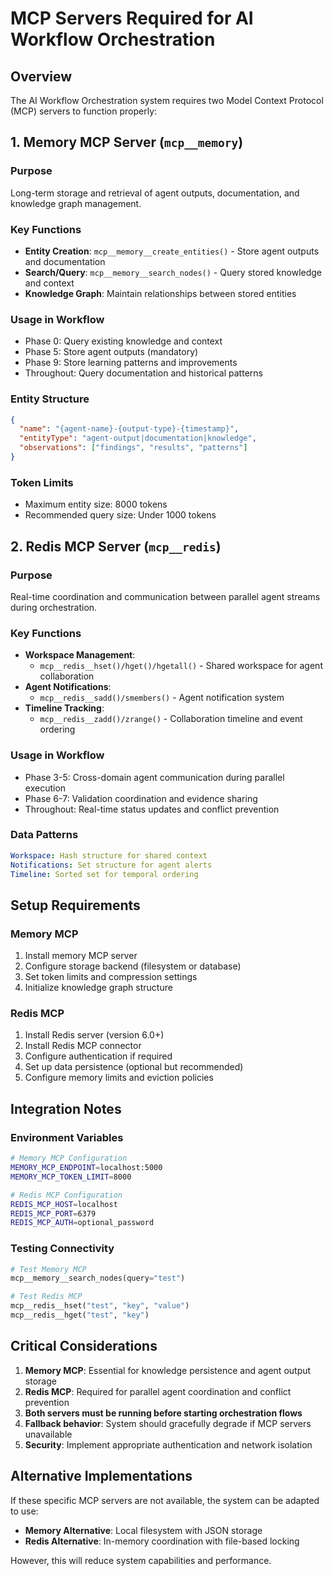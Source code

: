 # MCP Servers Required for AI Workflow Orchestration

## Overview
The AI Workflow Orchestration system requires two Model Context Protocol (MCP) servers to function properly:

## 1. Memory MCP Server (`mcp__memory`)

### Purpose
Long-term storage and retrieval of agent outputs, documentation, and knowledge graph management.

### Key Functions
- **Entity Creation**: `mcp__memory__create_entities()` - Store agent outputs and documentation
- **Search/Query**: `mcp__memory__search_nodes()` - Query stored knowledge and context
- **Knowledge Graph**: Maintain relationships between stored entities

### Usage in Workflow
- Phase 0: Query existing knowledge and context
- Phase 5: Store agent outputs (mandatory)
- Phase 9: Store learning patterns and improvements
- Throughout: Query documentation and historical patterns

### Entity Structure
```json
{
  "name": "{agent-name}-{output-type}-{timestamp}",
  "entityType": "agent-output|documentation|knowledge",
  "observations": ["findings", "results", "patterns"]
}
```

### Token Limits
- Maximum entity size: 8000 tokens
- Recommended query size: Under 1000 tokens

## 2. Redis MCP Server (`mcp__redis`)

### Purpose
Real-time coordination and communication between parallel agent streams during orchestration.

### Key Functions
- **Workspace Management**: 
  - `mcp__redis__hset()/hget()/hgetall()` - Shared workspace for agent collaboration
- **Agent Notifications**:
  - `mcp__redis__sadd()/smembers()` - Agent notification system
- **Timeline Tracking**:
  - `mcp__redis__zadd()/zrange()` - Collaboration timeline and event ordering

### Usage in Workflow
- Phase 3-5: Cross-domain agent communication during parallel execution
- Phase 6-7: Validation coordination and evidence sharing
- Throughout: Real-time status updates and conflict prevention

### Data Patterns
```yaml
Workspace: Hash structure for shared context
Notifications: Set structure for agent alerts
Timeline: Sorted set for temporal ordering
```

## Setup Requirements

### Memory MCP
1. Install memory MCP server
2. Configure storage backend (filesystem or database)
3. Set token limits and compression settings
4. Initialize knowledge graph structure

### Redis MCP
1. Install Redis server (version 6.0+)
2. Install Redis MCP connector
3. Configure authentication if required
4. Set up data persistence (optional but recommended)
5. Configure memory limits and eviction policies

## Integration Notes

### Environment Variables
```bash
# Memory MCP Configuration
MEMORY_MCP_ENDPOINT=localhost:5000
MEMORY_MCP_TOKEN_LIMIT=8000

# Redis MCP Configuration  
REDIS_MCP_HOST=localhost
REDIS_MCP_PORT=6379
REDIS_MCP_AUTH=optional_password
```

### Testing Connectivity
```python
# Test Memory MCP
mcp__memory__search_nodes(query="test")

# Test Redis MCP
mcp__redis__hset("test", "key", "value")
mcp__redis__hget("test", "key")
```

## Critical Considerations

1. **Memory MCP**: Essential for knowledge persistence and agent output storage
2. **Redis MCP**: Required for parallel agent coordination and conflict prevention
3. **Both servers must be running before starting orchestration flows**
4. **Fallback behavior**: System should gracefully degrade if MCP servers unavailable
5. **Security**: Implement appropriate authentication and network isolation

## Alternative Implementations

If these specific MCP servers are not available, the system can be adapted to use:
- **Memory Alternative**: Local filesystem with JSON storage
- **Redis Alternative**: In-memory coordination with file-based locking

However, this will reduce system capabilities and performance.
